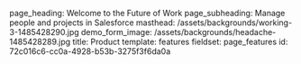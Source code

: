 page_heading: Welcome to the Future of Work
page_subheading: Manage people and projects in Salesforce
masthead: /assets/backgrounds/working-3-1485428290.jpg
demo_form_image: /assets/backgrounds/headache-1485428289.jpg
title: Product
template: features
fieldset: page_features
id: 72c016c6-cc0a-4928-b53b-3275f3f6da0a
